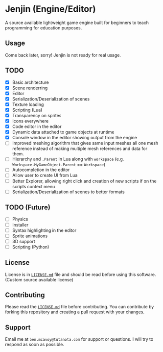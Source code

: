 # Jenjin (Engine/Editor)
A source available lightweight game engine built for beginners to teach programming for education purposes.

## Usage
Come back later, sorry! Jenjin is not ready for real usage.

## TODO
- [x] Basic architecture
- [x] Scene renderring
- [x] Editor
- [x] Serialization/Deserialization of scenes
- [x] Texture loading
- [x] Scripting (Lua)
- [x] Transparency on sprites
- [x] Icons everywhere
- [x] Code editor in the editor
- [x] Dynamic data attached to game objects at runtime
- [x] Console window in the editor showing output from the engine
- [ ] Improved meshing algorithm that gives same input meshes all one mesh reference instead of making multiple mesh references and data for them.
- [ ] Hierarchy and `.Parent` in Lua along with `workspace` (e.g. `Workspace.MyGameObject.Parent` == `Workspace`)
- [ ] Autocompletion in the editor
- [ ] Allow user to create UI from Lua
- [ ] Better Explorer, allowing right click and creation of new scripts if on the scripts context menu
- [ ] Serialization/Deserialization of scenes to better formats

## TODO (Future)
- [ ] Physics
- [ ] Installer
- [ ] Syntax highlighting in the editor
- [ ] Sprite animations
- [ ] 3D support
- [ ] Scripting (Python)

## License
License is in [`LICENSE.md`](LICENSE.md) file and should be read before using this software. (Custom source available license)

## Contributing
Please read the [`LICENSE.md`](LICENSE.md) file before contributing. You can contribute by forking this repository and creating a pull request with your changes.

## Support
Email me at `ben.mcavoy@tutanota.com` for support or questions. I will try to respond as soon as possible.
